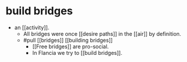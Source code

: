 # build bridges

- an [[activity]].
  - All bridges were once [[desire paths]] in the [[air]] by definition.
  - #pull [[bridges]] [[building bridges]]
    - [[Free bridges]] are pro-social.
    - In Flancia we try to [[build bridges]].
